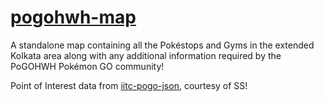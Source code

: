 # [pogohwh-map](https://pogohwh-map.scio.now.sh/)

A standalone map containing all the Pokéstops and Gyms in the extended Kolkata area along with any additional information required by the PoGOHWH Pokémon GO community!

Point of Interest data from [iitc-pogo-json](https://github.com/PoGOHWH/iitc-pogo-json/), courtesy of SS!